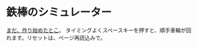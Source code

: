 # 鉄棒のシミュレーター

<a href="https://tamubun.github.io/HighBar/">まだ、作り始めたとこ</a>。
タイミングよくスペースキーを押すと、順手車輪が回れます。リセットは、ページ再読込みで。
